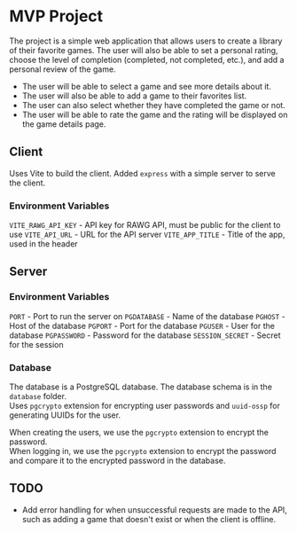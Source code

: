 # MVP Project

The project is a simple web application that allows users to create a library of their
favorite games. The user will also be able to set a personal rating, choose the level
of completion (completed, not completed, etc.), and add a personal review of the game.

- The user will be able to select a game and see more details about it. 
- The user will also be able to add a game to their favorites list. 
- The user can also select whether they have completed the game or not.
- The user will be able to rate the game and the rating will be displayed 
on the game details page.


## **Client**

Uses Vite to build the client. Added `express` with a simple server to serve the client.

### **Environment Variables**

`VITE_RAWG_API_KEY` - API key for RAWG API, must be public for the client to use
`VITE_API_URL` - URL for the API server
`VITE_APP_TITLE` - Title of the app, used in the header


## **Server**

### **Environment Variables**

`PORT` - Port to run the server on
`PGDATABASE` - Name of the database
`PGHOST` - Host of the database
`PGPORT` - Port for the database
`PGUSER` - User for the database
`PGPASSWORD` - Password for the database
`SESSION_SECRET` - Secret for the session

### **Database**

The database is a PostgreSQL database. The database schema is in the `database` folder.\
Uses `pgcrypto` extension for encrypting user passwords and `uuid-ossp` for generating
UUIDs for the user.

When creating the users, we use the `pgcrypto` extension to encrypt the password.\
When logging in, we use the `pgcrypto` extension to encrypt the password and compare it
to the encrypted password in the database.

## TODO

- Add error handling for when unsuccessful requests are made to the API, such as adding a
  game that doesn't exist or when the client is offline.
